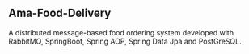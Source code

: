 ## Ama-Food-Delivery

A distributed message-based food ordering system developed with RabbitMQ, SpringBoot, Spring AOP, Spring Data Jpa and PostGreSQL.
